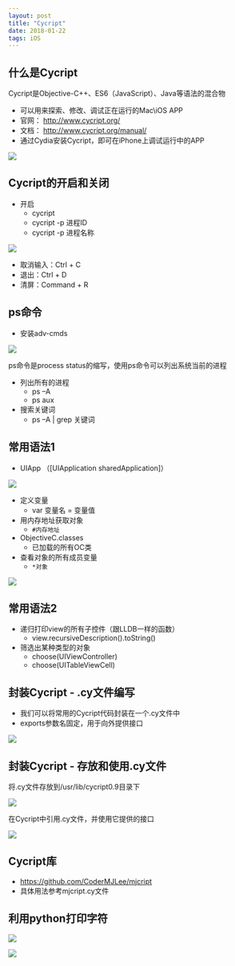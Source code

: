 ```yaml
---
layout: post
title: "Cycript"
date: 2018-01-22
tags: iOS
---
```


## 什么是Cycript

Cycript是Objective-C++、ES6（JavaScript）、Java等语法的混合物

* 可以用来探索、修改、调试正在运行的Mac\iOS APP
* 官网： http://www.cycript.org/
* 文档： http://www.cycript.org/manual/
* 通过Cydia安装Cycript，即可在iPhone上调试运行中的APP

![](http://otogtitz7.bkt.clouddn.com/2018-01-22-15166098213735.jpg)

## Cycript的开启和关闭

* 开启
    * cycript
    * cycript -p 进程ID
    * cycript -p 进程名称

![](http://otogtitz7.bkt.clouddn.com/2018-01-22-15166099407954.jpg)

* 取消输入：Ctrl + C
* 退出：Ctrl + D
* 清屏：Command + R

## ps命令

* 安装adv-cmds

![](http://otogtitz7.bkt.clouddn.com/2018-01-22-15166100367048.jpg)

ps命令是process status的缩写，使用ps命令可以列出系统当前的进程

* 列出所有的进程
    * ps –A
    * ps aux
* 搜索关键词
    * ps –A | grep 关键词

## 常用语法1

* UIApp （[UIApplication sharedApplication]）

![](http://otogtitz7.bkt.clouddn.com/2018-01-22-15166101582794.jpg)

* 定义变量
    * var 变量名 = 变量值
* 用内存地址获取对象
    * `#内存地址`
* ObjectiveC.classes
    * 已加载的所有OC类
* 查看对象的所有成员变量
    * `*对象`

![](http://otogtitz7.bkt.clouddn.com/2018-01-22-15166102765712.jpg)

## 常用语法2

* 递归打印view的所有子控件（跟LLDB一样的函数）
    * view.recursiveDescription().toString()
* 筛选出某种类型的对象
    * choose(UIViewController)
    * choose(UITableViewCell)

## 封装Cycript - .cy文件编写

* 我们可以将常用的Cycript代码封装在一个.cy文件中
* exports参数名固定，用于向外提供接口

![](http://otogtitz7.bkt.clouddn.com/2018-01-22-15166104113604.jpg)

## 封装Cycript - 存放和使用.cy文件

将.cy文件存放到/usr/lib/cycript0.9目录下

![](http://otogtitz7.bkt.clouddn.com/2018-01-22-15166104607678.jpg)

在Cycript中引用.cy文件，并使用它提供的接口

![](http://otogtitz7.bkt.clouddn.com/2018-01-22-15166104821399.jpg)

## Cycript库

* https://github.com/CoderMJLee/mjcript
* 具体用法参考mjcript.cy文件

## 利用python打印字符

![](http://otogtitz7.bkt.clouddn.com/2018-01-22-15166105772382.jpg)

![](http://otogtitz7.bkt.clouddn.com/2018-01-22-15166105824565.jpg)






